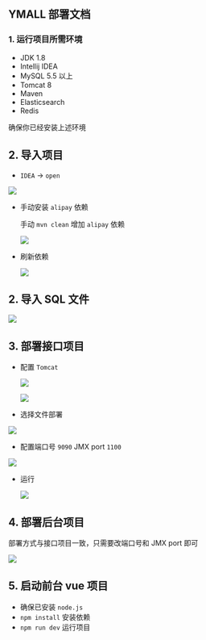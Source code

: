 ## YMALL 部署文档

### 1. 运行项目所需环境

- JDK 1.8
- Intellij IDEA
- MySQL 5.5 以上
- Tomcat 8
- Maven
- Elasticsearch
- Redis

确保你已经安装上述环境

## 2. 导入项目

- `IDEA` -> `open`

![](https://yuu-blog.oss-cn-shenzhen.aliyuncs.com/Yuu_20191113094747.png)

- 手动安装 `alipay` 依赖

  手动 `mvn clean` 增加 `alipay` 依赖

  ![](https://yuu-blog.oss-cn-shenzhen.aliyuncs.com/Yuu_20191113102543.png)

- 刷新依赖

  ![](https://yuu-blog.oss-cn-shenzhen.aliyuncs.com/Yuu_20191113095010.png)

## 2. 导入 SQL 文件

![](https://yuu-blog.oss-cn-shenzhen.aliyuncs.com/Yuu_20191113103213.png)

## 3. 部署接口项目

- 配置 `Tomcat`

  ![](https://yuu-blog.oss-cn-shenzhen.aliyuncs.com/Yuu_20191113103534.png)

  ![](https://yuu-blog.oss-cn-shenzhen.aliyuncs.com/Yuu_20191113103657.png)



- 选择文件部署

![](https://yuu-blog.oss-cn-shenzhen.aliyuncs.com/Yuu_20191113104301.png)

- 配置端口号 `9090` JMX port `1100`

![](https://yuu-blog.oss-cn-shenzhen.aliyuncs.com/Yuu_20191113104354.png)

- 运行

  ![](https://yuu-blog.oss-cn-shenzhen.aliyuncs.com/Yuu_20191113104506.png)

## 4. 部署后台项目

部署方式与接口项目一致，只需要改端口号和 JMX port 即可

![](https://yuu-blog.oss-cn-shenzhen.aliyuncs.com/Yuu_20191113104946.png)

## 5.  启动前台 vue 项目

- 确保已安装 `node.js`
- `npm install` 安装依赖
- `npm run dev` 运行项目



